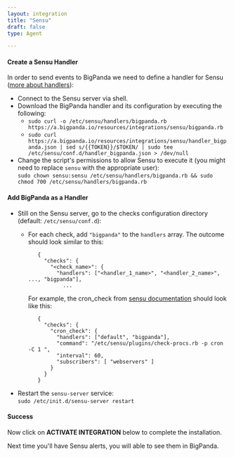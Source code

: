 ```yaml
---
layout: integration 
title: "Sensu"
draft: false
type: Agent

---
```


#### Create a Sensu Handler  

In order to send events to BigPanda we need to define a handler for Sensu ([more about handlers](http://sensuapp.org/docs/0.12/handlers)):

* Connect to the Sensu server via shell.
* Download the BigPanda handler and its configuration by executing the following:  
  * `sudo curl -o /etc/sensu/handlers/bigpanda.rb https://a.bigpanda.io/resources/integrations/sensu/bigpanda.rb`  
  * `sudo curl https://a.bigpanda.io/resources/integrations/sensu/handler_bigpanda.json | sed s/{{TOKEN}}/$TOKEN/ | sudo tee /etc/sensu/conf.d/handler_bigpanda.json > /dev/null` 
* Change the script's permissions to allow Sensu to execute it (you might need to replace `sensu` with the appropriate user):   
  `sudo chown sensu:sensu /etc/sensu/handlers/bigpanda.rb && sudo chmod 700 /etc/sensu/handlers/bigpanda.rb` 

<!-- section-separator -->

#### Add BigPanda as a Handler  

* Still on the Sensu server, go to the checks configuration directory (default: `/etc/sensu/conf.d`):
   * For each check, add `"bigpanda"` to the `handlers` array. The outcome should look similar to this:
  
            {
              "checks": {
                "<check_name>": {
                  "handlers": ["<handler_1_name>", "<handler_2_name>", ..., "bigpanda"],
                    ...
                    
    	For example, the cron_check from [sensu documentation](http://sensuapp.org/docs/0.12/adding_a_check) should look like this:  
        
            {
              "checks": {
                "cron_check": {
                  "handlers": ["default", "bigpanda"],
                  "command": "/etc/sensu/plugins/check-procs.rb -p cron -C 1 ",
                  "interval": 60,
                  "subscribers": [ "webservers" ]
                }
              }
            }
             
  
* Restart the `sensu-server` service:  
  `sudo /etc/init.d/sensu-server restart`

<!-- section-separator -->

#### Success
Now click on **ACTIVATE INTEGRATION** below to complete the installation.

Next time you'll have Sensu alerts, you will able to see them in BigPanda.
